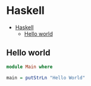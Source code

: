 # Haskell

<!--ts-->
* [Haskell](hasekll.md#haskell)
   * [Hello world](hasekll.md#hello-world)

<!-- Added by: runner, at: Mon Oct 11 07:19:10 UTC 2021 -->

<!--te-->

## Hello world
```haskell
module Main where

main = putStrLn "Hello World"
```
